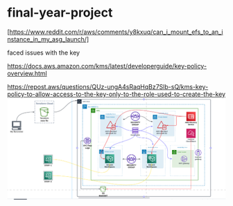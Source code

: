 # final-year-project

[https://www.reddit.com/r/aws/comments/y8kxuq/can_i_mount_efs_to_an_instance_in_my_asg_launch/]

faced issues with the key

https://docs.aws.amazon.com/kms/latest/developerguide/key-policy-overview.html

https://repost.aws/questions/QUz-ungA4sRaqHqBz7Slb-sQ/kms-key-policy-to-allow-access-to-the-key-only-to-the-role-used-to-create-the-key
![image](images/archy.png)

